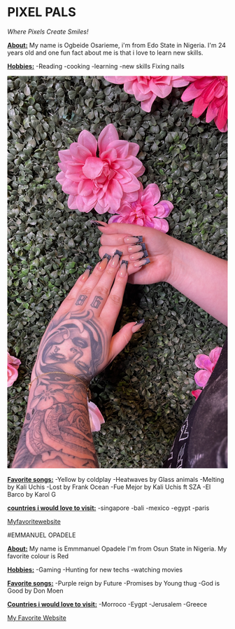 # PIXEL PALS

*Where Pixels Create Smiles!*


 <u>**About:**</U>
  My name is Ogbeide Osarieme, i'm from Edo State in Nigeria. I'm 24 years old and one fun fact about me is that i love to learn new skills.

 <U>**Hobbies:**</U> 
 -Reading 
 -cooking 
 -learning 
 -new skills Fixing nails

![medium length black gradient nail with 3d design](images/black_nails.JPG)
 
 <U>**Favorite songs:**</U>
 -Yellow by coldplay 
 -Heatwaves by Glass animals 
 -Melting by Kali Uchis 
 -Lost by Frank Ocean 
 -Fue Mejor by Kali Uchis ft SZA 
 -El Barco by Karol G


<U>**countries i would love to visit:**</U>
-singapore
-bali
-mexico
-egypt
-paris


[Myfavoritewebsite](http://www.kiarasky.com/)
 <br>



#EMMANUEL OPADELE

 <u>**About:**</u> 
 My name is Emmmanuel Opadele
 I'm from Osun State in Nigeria. 
 My favorite colour is Red

 <u>**Hobbies:**</u> 
 -Gaming 
 -Hunting for new techs 
 -watching movies

 <u>**Favorite songs:**</u> 
 -Purple reign by Future 
 -Promises by Young thug 
 -God is Good by Don Moen

 <u>**Countries i would love to visit:**</u> 
  -Morroco
  -Eygpt
  -Jerusalem
  -Greece


  [My Favorite Website ](http://www.pinterest.com/)
